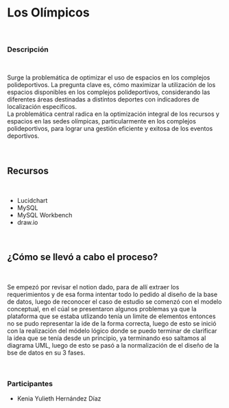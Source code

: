 <h1>Los Olímpicos</h1>
<br>
<h3>Descripción</h3>
<br>
<p>Surge la problemática de optimizar el uso de espacios en los complejos polideportivos. La pregunta clave es, cómo maximizar la utilización de los espacios disponibles en los complejos polideportivos, considerando las diferentes áreas destinadas a distintos deportes con indicadores de localización específicos. <br> La problemática central radica en la optimización integral de los recursos y espacios en las sedes olímpicas, particularmente en los complejos polideportivos, para lograr una gestión eficiente y exitosa de los eventos deportivos.</p>
<br>
<h2>Recursos</h2>
<br>
<ul>
    <li>Lucidchart</li>
    <li>MySQL</li>
    <li>MySQL Workbench</li>
    <li>draw.io</li>
    
</ul>
<br>
<h2>¿Cómo se llevó a cabo el proceso?</h2>
<br>

<p>Se empezó por revisar el notion dado, para de allí extraer los requerimientos y de esa forma intentar todo lo pedido al diseño de la base de datos, luego de reconocer el caso de estudio se comenzó con el modelo conceptual, en el cúal se presentaron algunos problemas ya que la plataforma que se estaba utlizando tenía un limite de elementos entonces no se pudo representar la ide de la forma correcta, luego de esto se inició con la realización del módelo lógico donde se puedo terminar de clarificar la idea que se tenía desde un principio, ya terminando eso saltamos al diagrama UML, luego de esto se pasó a la normalización de el diseño de la bse de datos en su 3 fases.</p>

<br>
<h3>Participantes</h3>

<ul><li>Kenia Yulieth Hernández Díaz</li></ul>